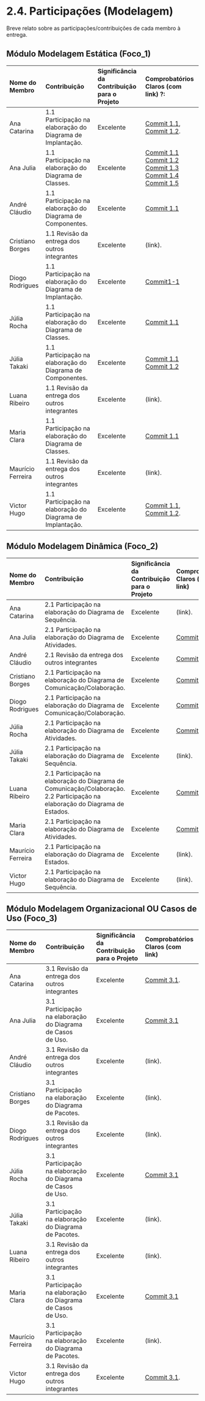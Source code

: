# 2.4. Participações (Modelagem)

Breve relato sobre as participações/contribuições de cada membro à entrega. 

## Módulo Modelagem Estática (Foco_1)

| Nome do Membro       | Contribuição                                              | Significância da Contribuição para o Projeto | Comprobatórios Claros (com link) ?:
|:--------------------|:---------------------------------------------------------|:--------------------------------------------|:---------------------------------|
| Ana Catarina         | 1.1 Participação na elaboração do Diagrama de Implantação.    | Excelente                                         | [Commit 1.1](https://github.com/UnBArqDsw2025-1-Turma02/2025.1-T02-_G1_JogoEducacional_Entrega_02/commit/3dc41d2d6a9f5f488e808c665c220d7e9f26b2be), [Commit 1.2](https://github.com/UnBArqDsw2025-1-Turma02/2025.1-T02-_G1_JogoEducacional_Entrega_02/commit/bd64b0c2b1f3326e0ce5b355920ce8de04b7e7dc). |
| Ana Julia            | 1.1 Participação na elaboração do Diagrama de Classes.    | Excelente                                   | [Commit 1.1](https://github.com/UnBArqDsw2025-1-Turma02/2025.1-T02-_G1_JogoEducacional_Entrega_02/commit/e7e1d97e6bf70565d7660e5bc9619a8e4bdd90c0)<br>[Commit 1.2](https://github.com/UnBArqDsw2025-1-Turma02/2025.1-T02-_G1_JogoEducacional_Entrega_02/commit/44e698e8de1f7f63b3f652b4aa495bafbb85eb73)<br>[Commit 1.3](https://github.com/UnBArqDsw2025-1-Turma02/2025.1-T02-_G1_JogoEducacional_Entrega_02/commit/522b5323802e51135558e84a5bb079df4c965b3e)<br>[Commit 1.4](https://github.com/UnBArqDsw2025-1-Turma02/2025.1-T02-_G1_JogoEducacional_Entrega_02/commit/972f8c7c9c5177fdc9f04618ae338809f7bff46e)<br>[Commit 1.5](https://github.com/UnBArqDsw2025-1-Turma02/2025.1-T02-_G1_JogoEducacional_Entrega_02/commit/6fc50ad50491beea08e8099698df73ed44e21fcc)                     |
| André Cláudio        | 1.1 Participação na elaboração do Diagrama de Componentes.    | Excelente                                         | [Commit 1.1](https://github.com/UnBArqDsw2025-1-Turma02/2025.1-T02-_G1_JogoEducacional_Entrega_02/commit/8ed16a43498f9d57cc00e75c5d9656d6dd191411)<br>                         |
| Cristiano Borges     | 1.1 Revisão da entrega dos outros integrantes   | Excelente                                         | (link).                         |
| Diogo Rodrigues      | 1.1 Participação na elaboração do Diagrama de Implantação.    | Excelente                                         |[Commit1-1](https://github.com/UnBArqDsw2025-1-Turma02/2025.1-T02-_G1_JogoEducacional_Entrega_02/commit/3dc41d2d6a9f5f488e808c665c220d7e9f26b2be)                         |
| Júlia Rocha          | 1.1 Participação na elaboração do Diagrama de Classes.    | Excelente                                   | [Commit 1.1](https://github.com/UnBArqDsw2025-1-Turma02/2025.1-T02-_G1_JogoEducacional_Entrega_02/commit/6fc50ad50491beea08e8099698df73ed44e21fcc)<br>                         |
| Júlia Takaki         | 1.1 Participação na elaboração do Diagrama de Componentes.    | Excelente                                         | [Commit 1.1](https://github.com/UnBArqDsw2025-1-Turma02/2025.1-T02-_G1_JogoEducacional_Entrega_02/commit/8ed16a43498f9d57cc00e75c5d9656d6dd191411)<br>[Commit 1.2](https://github.com/UnBArqDsw2025-1-Turma02/2025.1-T02-_G1_JogoEducacional_Entrega_02/commit/202f6d023893686df4889c62615f35904a61e6b4)                         |
| Luana Ribeiro        | 1.1 Revisão da entrega dos outros integrantes  | Excelente                                         | (link).                         |
| Maria Clara          | 1.1 Participação na elaboração do Diagrama de Classes.    | Excelente                                   | [Commit 1.1](https://github.com/UnBArqDsw2025-1-Turma02/2025.1-T02-_G1_JogoEducacional_Entrega_02/commit/6fc50ad50491beea08e8099698df73ed44e21fcc)<br>                         |
| Maurício Ferreira    | 1.1 Revisão da entrega dos outros integrantes   | Excelente                                         | (link).                         |
| Victor Hugo          | 1.1 Participação na elaboração do Diagrama de Implantação.    | Excelente                                         | [Commit 1.1](https://github.com/UnBArqDsw2025-1-Turma02/2025.1-T02-_G1_JogoEducacional_Entrega_02/commit/3dc41d2d6a9f5f488e808c665c220d7e9f26b2be), [Commit 1.2](https://github.com/UnBArqDsw2025-1-Turma02/2025.1-T02-_G1_JogoEducacional_Entrega_02/commit/bd64b0c2b1f3326e0ce5b355920ce8de04b7e7dc).                         |

## Módulo Modelagem Dinâmica (Foco_2)

| Nome do Membro       | Contribuição                                              | Significância da Contribuição para o Projeto | Comprobatórios Claros (com link) |
|:--------------------|:---------------------------------------------------------|:--------------------------------------------|:---------------------------------|
| Ana Catarina         | 2.1 Participação na elaboração do Diagrama de Sequência.    | Excelente                                   | (link).                         |
| Ana Julia            | 2.1 Participação na elaboração do Diagrama de Atividades.    | Excelente                                         | [Commit 2.1](https://github.com/UnBArqDsw2025-1-Turma02/2025.1-T02-_G1_JogoEducacional_Entrega_02/commit/8e19d14a0f4546188e76b5f1c2f29149f1452649)<br>                    |
| André Cláudio        | 2.1 Revisão da entrega dos outros integrantes  | Excelente                                   | [Commit 2.1](https://github.com/UnBArqDsw2025-1-Turma02/2025.1-T02-_G1_JogoEducacional_Entrega_02/commit/3b2ba6026818a6ea298a48384690d38b190dfcca)<br>                        |
| Cristiano Borges     | 2.1 Participação na elaboração do Diagrama de Comunicação/Colaboração.    | Excelente                                         |[Commit1-1](https://github.com/UnBArqDsw2025-1-Turma02/2025.1-T02-_G1_JogoEducacional_Entrega_02/commit/50bf754143aedd9f6350ad3e685300f5056cd748)                       |
| Diogo Rodrigues      | 2.1 Participação na elaboração do Diagrama de Comunicação/Colaboração.    | Excelente                                         |[Commit1-1](https://github.com/UnBArqDsw2025-1-Turma02/2025.1-T02-_G1_JogoEducacional_Entrega_02/commit/50bf754143aedd9f6350ad3e685300f5056cd748)                         |
| Júlia Rocha          | 2.1 Participação na elaboração do Diagrama de Atividades.    | Excelente                                         | [Commit 2.1](https://github.com/UnBArqDsw2025-1-Turma02/2025.1-T02-_G1_JogoEducacional_Entrega_02/commit/8e19d14a0f4546188e76b5f1c2f29149f1452649)<br>                         |
| Júlia Takaki         | 2.1 Participação na elaboração do Diagrama de Sequência.    | Excelente                                   | (link).                         |
| Luana Ribeiro        | 2.1 Participação na elaboração do Diagrama de Comunicação/Colaboração.<br>2.2 Participação na elaboração do Diagrama de Estados.    | Excelente                                         |[Commit1-1](https://github.com/UnBArqDsw2025-1-Turma02/2025.1-T02-_G1_JogoEducacional_Entrega_02/commit/50bf754143aedd9f6350ad3e685300f5056cd748)                         |
| Maria Clara          | 2.1 Participação na elaboração do Diagrama de Atividades.    | Excelente                                         | [Commit 2.1](https://github.com/UnBArqDsw2025-1-Turma02/2025.1-T02-_G1_JogoEducacional_Entrega_02/commit/8e19d14a0f4546188e76b5f1c2f29149f1452649)<br>                         |
| Maurício Ferreira    | 2.1 Participação na elaboração do Diagrama de Estados.    | Excelente                                         | (link).                         |
| Victor Hugo          | 2.1 Participação na elaboração do Diagrama de Sequência.    | Excelente                                   | (link).                         |

## Módulo Modelagem Organizacional OU Casos de Uso (Foco_3)

| Nome do Membro       | Contribuição                                              | Significância da Contribuição para o Projeto | Comprobatórios Claros (com link) |
|:--------------------|:---------------------------------------------------------|:--------------------------------------------|:---------------------------------|
| Ana Catarina         | 3.1 Revisão da entrega dos outros integrantes    | Excelente                                         | [Commit 3.1](https://github.com/UnBArqDsw2025-1-Turma02/2025.1-T02-_G1_JogoEducacional_Entrega_02/commit/2de1f73ebe9fd1e4b831b0a3da621b130760da39).                         |
| Ana Julia            | 3.1 Participação na elaboração do Diagrama de Casos de Uso.    | Excelente                                         | [Commit 3.1](https://github.com/UnBArqDsw2025-1-Turma02/2025.1-T02-_G1_JogoEducacional_Entrega_02/commit/3c6a187d699cdbb8064c1c4aaaef1c332d754503)<br>                      |
| André Cláudio        | 3.1 Revisão da entrega dos outros integrantes    | Excelente                                         | (link).                         |
| Cristiano Borges     | 3.1 Participação na elaboração do Diagrama de Pacotes.    | Excelente                                   | (link).                         |
| Diogo Rodrigues      | 3.1 Revisão da entrega dos outros integrantes    | Excelente                                         | (link).                         |
| Júlia Rocha          | 3.1 Participação na elaboração do Diagrama de Casos de Uso.    | Excelente                                         | [Commit 3.1](https://github.com/UnBArqDsw2025-1-Turma02/2025.1-T02-_G1_JogoEducacional_Entrega_02/commit/3c6a187d699cdbb8064c1c4aaaef1c332d754503)<br>                        |
| Júlia Takaki         | 3.1 Participação na elaboração do Diagrama de Pacotes.    | Excelente                                         | (link).                         |
| Luana Ribeiro        | 3.1 Revisão da entrega dos outros integrantes    | Excelente                                   | (link).                         |
| Maria Clara          | 3.1 Participação na elaboração do Diagrama de Casos de Uso.    | Excelente                                         | [Commit 3.1](https://github.com/UnBArqDsw2025-1-Turma02/2025.1-T02-_G1_JogoEducacional_Entrega_02/commit/3c6a187d699cdbb8064c1c4aaaef1c332d754503)<br>                         |
| Maurício Ferreira    | 3.1 Participação na elaboração do Diagrama de Pacotes.    | Excelente                                   | (link).                         |
| Victor Hugo          | 3.1 Revisão da entrega dos outros integrantes    | Excelente                                         | [Commit 3.1](https://github.com/UnBArqDsw2025-1-Turma02/2025.1-T02-_G1_JogoEducacional_Entrega_02/commit/2de1f73ebe9fd1e4b831b0a3da621b130760da39).                         |
